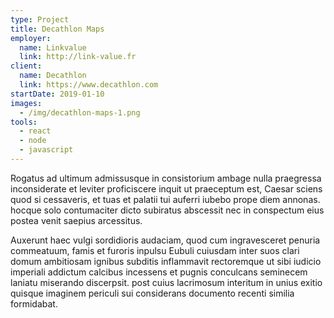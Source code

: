 ```yaml
---
type: Project
title: Decathlon Maps
employer:
  name: Linkvalue
  link: http://link-value.fr
client:
  name: Decathlon
  link: https://www.decathlon.com
startDate: 2019-01-10
images:
  - /img/decathlon-maps-1.png
tools:
  - react
  - node
  - javascript
---
```


Rogatus ad ultimum admissusque in consistorium ambage nulla praegressa inconsiderate et leviter proficiscere inquit ut praeceptum est, Caesar sciens quod si cessaveris, et tuas et palatii tui auferri iubebo prope diem annonas. hocque solo contumaciter dicto subiratus abscessit nec in conspectum eius postea venit saepius arcessitus.

Auxerunt haec vulgi sordidioris audaciam, quod cum ingravesceret penuria commeatuum, famis et furoris inpulsu Eubuli cuiusdam inter suos clari domum ambitiosam ignibus subditis inflammavit rectoremque ut sibi iudicio imperiali addictum calcibus incessens et pugnis conculcans seminecem laniatu miserando discerpsit. post cuius lacrimosum interitum in unius exitio quisque imaginem periculi sui considerans documento recenti similia formidabat.

